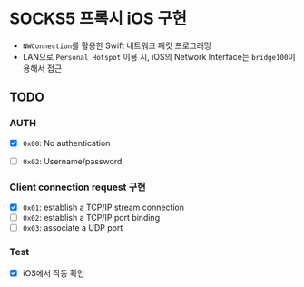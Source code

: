 # SOCKS5 프록시 iOS 구현
- `NWConnection`를 활용한 Swift 네트워크 패킷 프로그래밍
- LAN으로 `Personal Hotspot` 이용 시, iOS의 Network Interface는 `bridge100`이용해서 접근

## TODO

### AUTH
- [x] `0x00`: No authentication
- [ ] `0x02`: Username/password


### Client connection request 구현
- [x] `0x01`: establish a TCP/IP stream connection
- [ ] `0x02`: establish a TCP/IP port binding
- [ ] `0x03`: associate a UDP port

### Test
- [x] iOS에서 작동 확인

